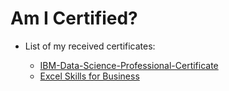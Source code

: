 # Am I Certified?

- List of my received certificates:

    - [IBM-Data-Science-Professional-Certificate](ibm/index.md)
    - [Excel Skills for Business](excel/index.md)

